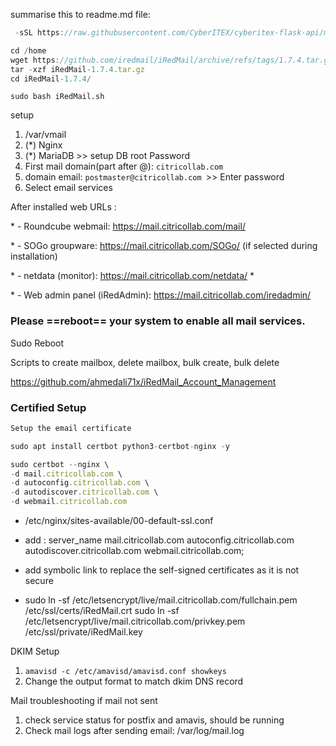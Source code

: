 summarise this to readme.md file:
```javascript
 -sSL https://raw.githubusercontent.com/CyberITEX/cyberitex-flask-api/main/user-data/install.sh | bash -s -- root 8G mail.citricollab.com
```



```javascript
cd /home
wget https://github.com/iredmail/iRedMail/archive/refs/tags/1.7.4.tar.gz
tar -xzf iRedMail-1.7.4.tar.gz
cd iRedMail-1.7.4/
```

`sudo bash iRedMail.sh`

setup


1. /var/vmail
2. (\*) Nginx 
3. (\*) MariaDB >> setup DB root Password
4. First mail domain(part after @): `citricollab.com`
5. domain email: `postmaster@citricollab.com `>> Enter password
6. Select email services



After installed web URLs :

 \* - Roundcube webmail: https://mail.citricollab.com/mail/ 

\* - SOGo groupware: https://mail.citricollab.com/SOGo/  (if selected during installation)

\* - netdata (monitor): https://mail.citricollab.com/netdata/ \* 

\* - Web admin panel (iRedAdmin): https://mail.citricollab.com/iredadmin/   

### **Please ==reboot== your system to enable all mail services.**

Sudo Reboot


Scripts to create mailbox, delete mailbox, bulk create, bulk delete

<https://github.com/ahmedali71x/iRedMail_Account_Management>


### Certified Setup

```javascript
Setup the email certificate

sudo apt install certbot python3-certbot-nginx -y

sudo certbot --nginx \
-d mail.citricollab.com \
-d autoconfig.citricollab.com \
-d autodiscover.citricollab.com \
-d webmail.citricollab.com
```

* /etc/nginx/sites-available/00-default-ssl.conf
* add : server_name mail.citricollab.com autoconfig.citricollab.com autodiscover.citricollab.com webmail.citricollab.com;


* add symbolic link to replace the self-signed certificates as it is not secure
* sudo ln -sf /etc/letsencrypt/live/mail.citricollab.com/fullchain.pem /etc/ssl/certs/iRedMail.crt sudo ln -sf /etc/letsencrypt/live/mail.citricollab.com/privkey.pem /etc/ssl/private/iRedMail.key



DKIM Setup


1. `amavisd -c /etc/amavisd/amavisd.conf showkeys`
2. Change the output format to match dkim DNS record


Mail troubleshooting if mail not sent


1. check service status for postfix and amavis, should be running
2. Check mail logs after sending email: /var/log/mail.log 
